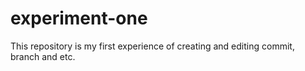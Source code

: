 # experiment-one
This repository is my first experience of creating and editing commit, branch and etc.
